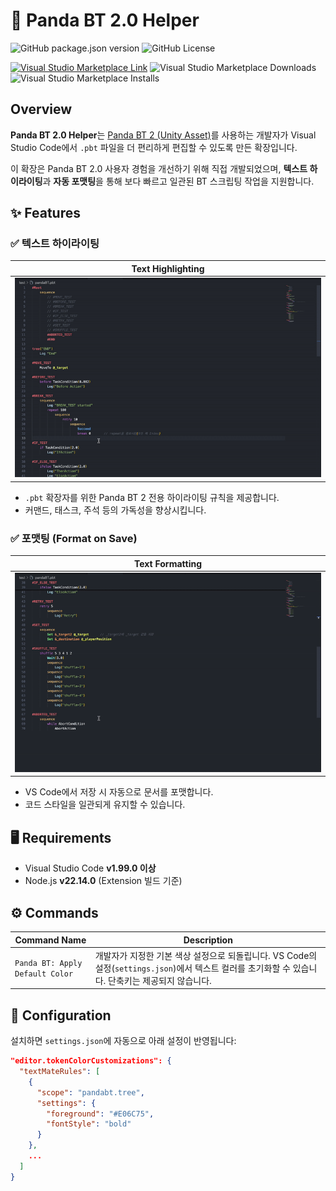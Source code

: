 # 🐼 Panda BT 2.0 Helper

![GitHub package.json version](https://img.shields.io/github/package-json/v/ryulurala/vscode-pandabt2-helper?style=for-the-badge)
![GitHub License](https://img.shields.io/github/license/ryulurala/vscode-pandabt2-helper?style=for-the-badge)

[![Visual Studio Marketplace Link](https://img.shields.io/badge/Visual%20Studio%20Marketplace-black?style=for-the-badge&logo=visualstudiocode)](https://marketplace.visualstudio.com/items?itemName=ryulurala.pandabt-helper)
![Visual Studio Marketplace Downloads](https://img.shields.io/visual-studio-marketplace/d/ryulurala.pandabt-helper?style=for-the-badge)
![Visual Studio Marketplace Installs](https://img.shields.io/visual-studio-marketplace/i/ryulurala.pandabt-helper?style=for-the-badge)

## Overview

**Panda BT 2.0 Helper**는 [Panda BT 2 (Unity Asset)](https://assetstore.unity.com/packages/tools/behavior-ai/panda-bt-2-274073)를 사용하는 개발자가 Visual Studio Code에서 `.pbt` 파일을 더 편리하게 편집할 수 있도록 만든 확장입니다.

이 확장은 Panda BT 2.0 사용자 경험을 개선하기 위해 직접 개발되었으며, **텍스트 하이라이팅**과 **자동 포맷팅**을 통해 보다 빠르고 일관된 BT 스크립팅 작업을 지원합니다.

## ✨ Features

### ✅ 텍스트 하이라이팅

|            Text Highlighting            |
| :-------------------------------------: |
| ![highlighing](img/ex-highlighting.gif) |

- `.pbt` 확장자를 위한 Panda BT 2 전용 하이라이팅 규칙을 제공합니다.
- 커맨드, 태스크, 주석 등의 가독성을 향상시킵니다.

### ✅ 포맷팅 (Format on Save)

|           Text Formatting            |
| :----------------------------------: |
| ![formatting](img/ex-formatting.gif) |

- VS Code에서 저장 시 자동으로 문서를 포맷합니다.
- 코드 스타일을 일관되게 유지할 수 있습니다.

## 🖥 Requirements

- Visual Studio Code **v1.99.0 이상**
- Node.js **v22.14.0** (Extension 빌드 기준)

## ⚙ Commands

| Command Name                    | Description                                                                                                                                        |
| ------------------------------- | -------------------------------------------------------------------------------------------------------------------------------------------------- |
| `Panda BT: Apply Default Color` | 개발자가 지정한 기본 색상 설정으로 되돌립니다. VS Code의 설정(`settings.json`)에서 텍스트 컬러를 초기화할 수 있습니다. 단축키는 제공되지 않습니다. |

## 🔧 Configuration

설치하면 `settings.json`에 자동으로 아래 설정이 반영됩니다:

```json
"editor.tokenColorCustomizations": {
  "textMateRules": [
    {
      "scope": "pandabt.tree",
      "settings": {
        "foreground": "#E06C75",
        "fontStyle": "bold"
      }
    },
    ...
  ]
}
```

